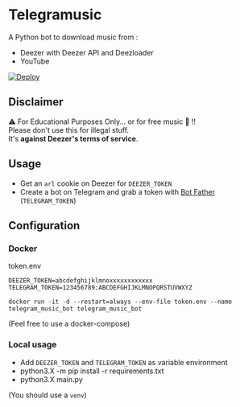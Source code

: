 # Telegramusic

A Python bot to download music from :
- Deezer with Deezer API and Deezloader
- YouTube

[![Deploy](https://www.herokucdn.com/deploy/button.svg)](https://heroku.com/deploy?template=https://github.com/kernoeb/Telegramusic)

## Disclaimer
:warning: For Educational Purposes Only... or for free music :thinking: !!  
Please don't use this for illegal stuff.  
It's **against Deezer's terms of service**.


## Usage

- Get an `arl` cookie on Deezer for `DEEZER_TOKEN`
- Create a bot on Telegram and grab a token with [Bot Father](https://t.me/botfather) (`TELEGRAM_TOKEN`)

## Configuration

### Docker

token.env
```
DEEZER_TOKEN=abcdefghijklmnoxxxxxxxxxxxx
TELEGRAM_TOKEN=123456789:ABCDEFGHIJKLMNOPQRSTUVWXYZ
```

`docker run -it -d --restart=always --env-file token.env --name telegram_music_bot telegram_music_bot`

(Feel free to use a docker-compose)


### Local usage

- Add `DEEZER_TOKEN` and `TELEGRAM_TOKEN` as variable environment
- python3.X -m pip install -r requirements.txt
- python3.X main.py

(You should use a `venv`)
